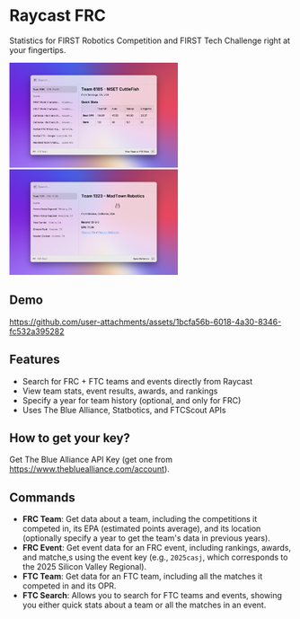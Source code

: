 # Raycast FRC

Statistics for FIRST Robotics Competition and FIRST Tech Challenge right at your fingertips.

<img src="./metadata/raycast-frc-1.png" width="300"/> <img src="./metadata/raycast-frc-4.png" width="300"/>

## Demo

https://github.com/user-attachments/assets/1bcfa56b-6018-4a30-8346-fc532a395282

## Features

- Search for FRC + FTC teams and events directly from Raycast
- View team stats, event results, awards, and rankings
- Specify a year for team history (optional, and only for FRC)
- Uses The Blue Alliance, Statbotics, and FTCScout APIs

## How to get your key?

Get The Blue Alliance API Key (get one from https://www.thebluealliance.com/account).

## Commands

- **FRC Team**: Get data about a team, including the competitions it competed in, its EPA (estimated points average), and its location (optionally specify a year to get the team's data in previous years).
- **FRC Event**: Get event data for an FRC event, including rankings, awards, and matche,s using the event key (e.g., `2025casj`, which corresponds to the 2025 Silicon Valley Regional).
- **FTC Team**: Get data for an FTC team, including all the matches it competed in and its OPR.
- **FTC Search**: Allows you to search for FTC teams and events, showing you either quick stats about a team or all the matches in an event.
